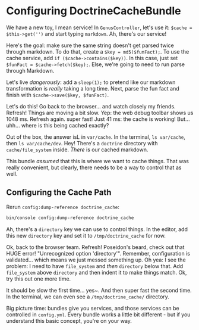 # Configuring DoctrineCacheBundle

We have a new toy, I mean service! In `GenusController`, let's use it:
`$cache = $this->get('')` and start typing `markdown`. Ah, there's our service!

Here's the goal: make sure the same string doesn't get parsed twice through markdown.
To do that, create a `$key = md5($funFact);`. To use the cache service, add
`if ($cache->contains($key))`. In this case, just set `$funFact = $cache->fetch($key);`.
Else, we're going to need to run parse through Markdown.

Let's live *dangerously*: add a `sleep(1);` to pretend like our markdown transformation
is *really* taking a long time. Next, parse the fun fact and finish with
`$cache->save($key, $funFact)`.

Let's do this! Go back to the browser... and watch closely my friends. Refresh!
Things are moving a bit slow. Yep: the web debug toolbar shows us 1048 ms. Refresh
again. super fast! Just 41 ms: the cache is working! But... uhh... where is this
being cached exactly?

Out of the box, the answer isL in `var/cache`. In the terminal, `ls var/cache`, then
`ls var/cache/dev`. Hey! There's a `doctrine` directory with `cache/file_system`
inside. *There* is our cached markdown.

This bundle *assumed* that this is where we want to cache things. That was really
convenient, but clearly, there needs to be a way to control that as well. 

## Configuring the Cache Path

Rerun `config:dump-reference doctrine_cache`:

```bash
bin/console config:dump-reference doctrine_cache
```

Ah, there's a `directory` key we can use to control things. In the editor, add this
new `directory` key and set it to `/tmp/doctrine_cache` for now.

Ok, back to the browser team. Refresh! Poseidon's beard, check out that HUGE error! 
"Unrecognized option 'directory'". Remember, configuration is validated... which
means we just messed something up. Oh yea: I see the problem: I need to have
`file_system` and *then* `directory` below that. Add `file_system` above `directory`
and then indent it to make things match. Ok, try this out one more time.

It should be slow the first time... yes~. And then super fast the second time. In
the terminal, we can even see a `/tmp/doctrine_cache/` directory. 

Big picture time: bundles give you services, and those services can be controlled
in `config.yml`. Every bundle works a little bit different - but if you understand
this basic concept, you're on your way.
